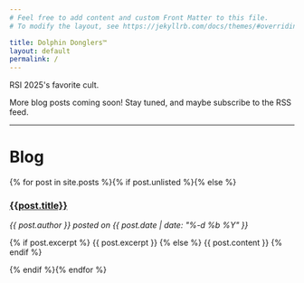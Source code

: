 ```yaml
---
# Feel free to add content and custom Front Matter to this file.
# To modify the layout, see https://jekyllrb.com/docs/themes/#overriding-theme-defaults

title: Dolphin Donglers™
layout: default
permalink: /
---
```


RSI 2025's favorite cult.

More blog posts coming soon! Stay tuned, and maybe subscribe to the RSS feed.


---

# Blog

{% for post in site.posts %}{% if post.unlisted %}{% else %}
  <div id="post-short">
    <a href="{{site.url}}{{site.baseurl}}{{post.url}}">
      <h3>{{post.title}}</h3>
    </a>
    <i>{{ post.author }} posted on {{ post.date | date: "%-d %b %Y" }}</i>
    <p>
      {% if post.excerpt %}
        {{ post.excerpt }}
      {% else %}
        {{ post.content }}
      {% endif %}
    </p>
  </div>
{% endif %}{% endfor %}

